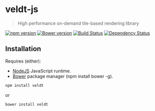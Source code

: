 # veldt-js

> High performance on-demand tile-based rendering library

[![npm version](https://badge.fury.io/js/veldt.svg)](http://badge.fury.io/js/veldt)
[![Bower version](https://badge.fury.io/bo/veldt.svg)](http://badge.fury.io/bo/veldt)
[![Build Status](https://travis-ci.org/unchartedsoftware/veldt-js.svg?branch=master)](https://travis-ci.org/unchartedsoftware/veldt-js)
[![Dependency Status](https://david-dm.org/unchartedsoftware/veldt-js/status.svg)](https://david-dm.org/unchartedsoftware/veldt-js)

## Installation

Requires (either):

- [NodeJS](http://nodejs.org/) JavaScript runtime.
- [Bower](http://bower.io/) package manager (npm install bower -g).

```bash
npm install veldt
```

or

```bash
bower install veldt
```
